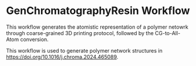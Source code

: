 # GenChromatographyResin Workflow
This workflow generates the atomistic representation of a polymer netowrk through coarse-grained 3D printing protocol, followed by the CG-to-All-Atom conversion.

This workflow is used to generate polymer network structures in https://doi.org/10.1016/j.chroma.2024.465089.
